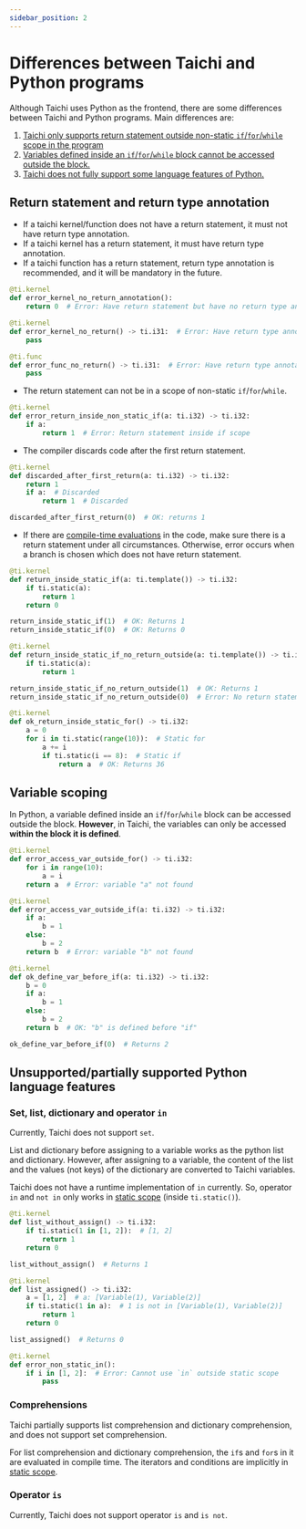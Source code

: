 ```yaml
---
sidebar_position: 2
---
```


# Differences between Taichi and Python programs

Although Taichi uses Python as the frontend, there are some differences between Taichi and Python programs.
Main differences are:

1. [Taichi only supports return statement outside non-static `if`/`for`/`while` scope in the program](#return-statement)
2. [Variables defined inside an `if`/`for`/`while` block cannot be accessed outside the block.](#variable-scoping)
3. [Taichi does not fully support some language features of Python.](#unsupportedpartially-supported-python-language-features)

## Return statement and return type annotation

- If a taichi kernel/function does not have a return statement, it must not have return type annotation.
- If a taichi kernel has a return statement, it must have return type annotation.
- If a taichi function has a return statement, return type annotation is recommended, and it will be mandatory in the future.

```python {3,7,10,14}
@ti.kernel
def error_kernel_no_return_annotation():
    return 0  # Error: Have return statement but have no return type annotation

@ti.kernel
def error_kernel_no_return() -> ti.i31:  # Error: Have return type annotation but have no return statement
    pass

@ti.func
def error_func_no_return() -> ti.i31:  # Error: Have return type annotation but have no return statement
    pass
```

- The return statement can not be in a scope of non-static `if`/`for`/`while`.

```python {4}
@ti.kernel
def error_return_inside_non_static_if(a: ti.i32) -> ti.i32:
    if a:
        return 1  # Error: Return statement inside if scope
```

- The compiler discards code after the first return statement.

```python {4-5}
@ti.kernel
def discarded_after_first_return(a: ti.i32) -> ti.i32:
    return 1
    if a:  # Discarded
        return 1  # Discarded

discarded_after_first_return(0)  # OK: returns 1
```
- If there are [compile-time evaluations](/lang/articles/advanced/meta#compile-time-evaluations) in the code, make sure there is a return statement under all circumstances.
Otherwise, error occurs when a branch is chosen which does not have return statement.
```python {7-8,15-16,21,23-24}
@ti.kernel
def return_inside_static_if(a: ti.template()) -> ti.i32:
    if ti.static(a):
        return 1
    return 0

return_inside_static_if(1)  # OK: Returns 1
return_inside_static_if(0)  # OK: Returns 0

@ti.kernel
def return_inside_static_if_no_return_outside(a: ti.template()) -> ti.i32:
    if ti.static(a):
        return 1

return_inside_static_if_no_return_outside(1)  # OK: Returns 1
return_inside_static_if_no_return_outside(0)  # Error: No return statement

@ti.kernel
def ok_return_inside_static_for() -> ti.i32:
    a = 0
    for i in ti.static(range(10)):  # Static for
        a += i
        if ti.static(i == 8):  # Static if
            return a  # OK: Returns 36
```

## Variable scoping

In Python, a variable defined inside an `if`/`for`/`while` block can be accessed outside the block.
**However**, in Taichi, the variables can only be accessed **within the block it is defined**.

```python {5,13,17,22}
@ti.kernel
def error_access_var_outside_for() -> ti.i32:
    for i in range(10):
        a = i
    return a  # Error: variable "a" not found

@ti.kernel
def error_access_var_outside_if(a: ti.i32) -> ti.i32:
    if a:
        b = 1
    else:
        b = 2
    return b  # Error: variable "b" not found

@ti.kernel
def ok_define_var_before_if(a: ti.i32) -> ti.i32:
    b = 0
    if a:
        b = 1
    else:
        b = 2
    return b  # OK: "b" is defined before "if"

ok_define_var_before_if(0)  # Returns 2
```

## Unsupported/partially supported Python language features

### Set, list, dictionary and operator `in`

Currently, Taichi does not support `set`.

List and dictionary before assigning to a variable works as the python list and dictionary.
However, after assigning to a variable, the content of the list and the values (not keys) of the dictionary are converted to Taichi variables.

Taichi does not have a runtime implementation of `in` currently. So, operator `in` and `not in` only works in  [static scope](/lang/api/articles/advanced/meta#static-scope) (inside `ti.static()`).

```python {3,11-12,20}
@ti.kernel
def list_without_assign() -> ti.i32:
    if ti.static(1 in [1, 2]):  # [1, 2]
        return 1
    return 0

list_without_assign()  # Returns 1

@ti.kernel
def list_assigned() -> ti.i32:
    a = [1, 2]  # a: [Variable(1), Variable(2)]
    if ti.static(1 in a):  # 1 is not in [Variable(1), Variable(2)]
        return 1
    return 0

list_assigned()  # Returns 0

@ti.kernel
def error_non_static_in():
    if i in [1, 2]:  # Error: Cannot use `in` outside static scope
        pass
```

### Comprehensions

Taichi partially supports list comprehension and dictionary comprehension,
and does not support set comprehension.

For list comprehension and dictionary comprehension, the `if`s and `for`s in it are evaluated in compile time.
The iterators and conditions are implicitly in [static scope](/lang/api/articles/meta#static-scope).

### Operator `is`

Currently, Taichi does not support operator `is` and `is not`.
